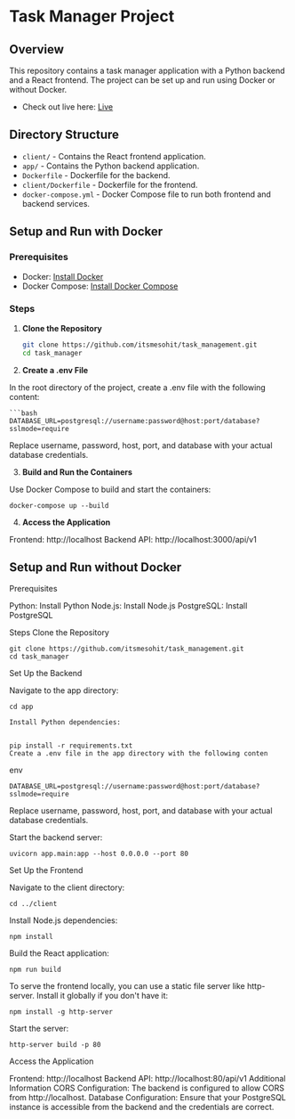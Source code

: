 # Task Manager Project

## Overview

This repository contains a task manager application with a Python backend and a React frontend. The project can be set up and run using Docker or without Docker.
- Check out live here: [Live](http://13.232.230.71/)

## Directory Structure

- `client/` - Contains the React frontend application.
- `app/` - Contains the Python backend application.
- `Dockerfile` - Dockerfile for the backend.
- `client/Dockerfile` - Dockerfile for the frontend.
- `docker-compose.yml` - Docker Compose file to run both frontend and backend services.

## Setup and Run with Docker

### Prerequisites

- Docker: [Install Docker](https://docs.docker.com/get-docker/)
- Docker Compose: [Install Docker Compose](https://docs.docker.com/compose/install/)

### Steps

1. **Clone the Repository**

   ```bash
   git clone https://github.com/itsmesohit/task_management.git
   cd task_manager

2. **Create a .env File**

In the root directory of the project, create a .env file with the following content:

    ```bash
    DATABASE_URL=postgresql://username:password@host:port/database?sslmode=require 
    
Replace username, password, host, port, and database with your actual database credentials.

3. **Build and Run the Containers**

Use Docker Compose to build and start the containers:

    
    docker-compose up --build


4. **Access the Application**
    
Frontend: http://localhost
Backend API: http://localhost:3000/api/v1


## Setup and Run without Docker

Prerequisites

Python: Install Python
Node.js: Install Node.js
PostgreSQL: Install PostgreSQL

Steps Clone the Repository

    
    git clone https://github.com/itsmesohit/task_management.git
    cd task_manager

Set Up the Backend

Navigate to the app directory:

    
    cd app

    Install Python dependencies:

    
    pip install -r requirements.txt
    Create a .env file in the app directory with the following conten


env

    DATABASE_URL=postgresql://username:password@host:port/database?sslmode=require
    

Replace username, password, host, port, and database with your actual database credentials.

Start the backend server:

`uvicorn app.main:app --host 0.0.0.0 --port 80`


Set Up the Frontend

Navigate to the client directory:

`cd ../client`

Install Node.js dependencies:


`npm install`

Build the React application:


`npm run build`

To serve the frontend locally, you can use a static file server like http-server. Install it globally if you don't have it:

`npm install -g http-server`

Start the server:

`http-server build -p 80`

Access the Application

Frontend: http://localhost
Backend API: http://localhost:80/api/v1
Additional Information
CORS Configuration: The backend is configured to allow CORS from http://localhost.
Database Configuration: Ensure that your PostgreSQL instance is accessible from the backend and the credentials are correct.
